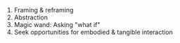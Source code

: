 1. Framing & reframing
2. Abstraction
3. Magic wand: Asking "what if"
4. Seek opportunities for embodied & tangible interaction